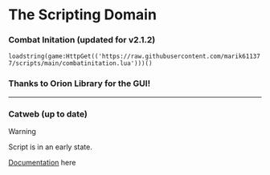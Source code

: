 # The Scripting Domain
### Combat Initation (updated for v2.1.2)
`loadstring(game:HttpGet(('https://raw.githubusercontent.com/marik611377/scripts/main/combatinitation.lua')))()`
### Thanks to Orion Library for the GUI!
--------
### Catweb (up to date)

> [!WARNING]
> Script is in an early state.

[Documentation](https://abcdefg-1.gitbook.io/documents/) here
